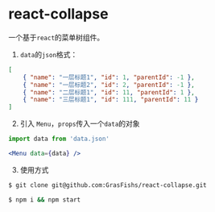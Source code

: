 # react-collapse
一个基于`react`的菜单树组件。

1. `data`的`json`格式：
``` json
[
    { "name": "一层标题1", "id": 1, "parentId": -1 },
    { "name": "一层标题2", "id": 2, "parentId": -1 },
    { "name": "二层标题1", "id": 11, "parentId": 1 },
    { "name": "三层标题1", "id": 111, "parentId": 11 }
]
```

2. 引入 `Menu`，`props`传入一个`data`的对象
``` jsx
import data from 'data.json'

<Menu data={data} />
```

3. 使用方式
``` bash
$ git clone git@github.com:GrasFishs/react-collapse.git
```
``` bash
$ npm i && npm start
```